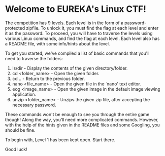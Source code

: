 # Welcome to EUREKA's Linux CTF!

The competition has 9 levels. Each level is in the form of a password-protected zipfile. To unlock it, you must find the flag at each level and enter it as the password.
To proceed, you will have to traverse the levels using various Linux commands, and find the flag at each level. Each level also has a README file, with some info/hints about the level.

To get you started, we've compiled a list of basic commands that you'll need to traverse the folders:
1) ls/dir - Display the contents of the given directory/folder.
2) cd <folder_name> - Open the given folder.
3) cd .. - Return to the previous folder.
4) nano <file_name> - Open the given file in the 'nano' text editor.
5) eog <image_name> - Open the given image in the default image viewing application.
6) unzip <folder_name> - Unzips the given zip file, after accepting the necessary password.

These commands won't be enough to see you through the entire game though! Along the way, you'll need more complicated commands. However, with the help of the hints given in the README files and some Googling, you should be fine.

To begin with, Level 1 has been kept open. Start there.

Good luck!
